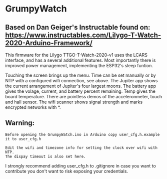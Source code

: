 # GrumpyWatch

Based on Dan Geiger's Instructable found on: https://www.instructables.com/Lilygo-T-Watch-2020-Arduino-Framework/
-
This firmware for the Lilygo TTGO-T-Watch-2020-v1 uses the LCARS interface, and has a several additional features.
Most importantly there is improved power management, implementing the ESP32's sleep funtion.

Touching the screen brings up the menu. Time can be set manually or by NTP with a configured wifi connection, see
above. The Jupiter app shows the current arrangement of Jupiter's four largest moons. The battery app gives the
volage, current, and battery percent remaining. Temp gives the board temperature. There are pointless demos of the
acceleronmeter, touch and hall sensor.  The wifi scanner shows signal strength and marks encrypted networks with *.

   Warning:
-
	Before opening the GrumpyWatch.ino in Arduino copy user_cfg.h.example it to user_cfg.h

	Edit the wifi and timezone info for setting the clock over wifi with NTP.
	The dispay timeout is also set here.
	

I strongly recommend adding user_cfg.h to .gitignore in case you want to contribute you don't want to risk exposing
your credentials.
	
